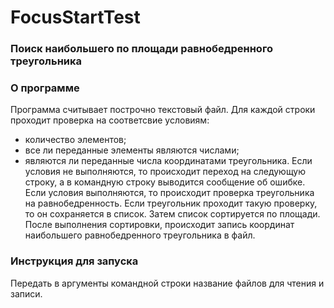 # FocusStartTest #
### Поиск наибольшего по площади равнобедренного треугольника  ###
### О программе  ###
Программа считывает построчно текстовый файл. Для каждой строки проходит проверка на соответсвие условиям:
* количество элементов;
* все ли переданные элементы являются числами; 
* являются ли переданные числа координатами треугольника.
Если условия не выполняются, то происходит переход на следующую строку, а в командную строку выводится сообщение об ошибке.
Если условия выполняются, то происходит проверка треугольника на равнобедренность. Если треугольник проходит такую проверку, то он сохраняется в список. Затем список сортируется по площади. После выполнения сортировки, происходит запись координат наибольшего равнобедренного треугольника в файл. 
### Инструкция для запуска  ###
Передать в аргументы командной строки название файлов для чтения и записи.
